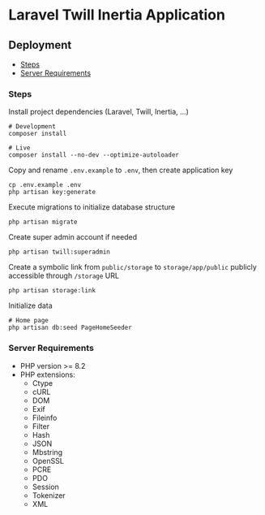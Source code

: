 # Laravel Twill Inertia Application

## Deployment

- [Steps](#steps)
- [Server Requirements](#server-requirements)

### Steps

Install project dependencies (Laravel, Twill, Inertia, ...)

```
# Development
composer install

# Live
composer install --no-dev --optimize-autoloader
```

Copy and rename `.env.example` to `.env`, then create application key

```
cp .env.example .env
php artisan key:generate
```

Execute migrations to initialize database structure

```
php artisan migrate
```

Create super admin account if needed

```
php artisan twill:superadmin
```

Create a symbolic link from `public/storage` to `storage/app/public` publicly accessible through `/storage` URL

```
php artisan storage:link
```

Initialize data

```
# Home page
php artisan db:seed PageHomeSeeder
```

### Server Requirements

- PHP version >= 8.2
- PHP extensions:
  - Ctype
  - cURL
  - DOM
  - Exif
  - Fileinfo
  - Filter
  - Hash
  - JSON
  - Mbstring
  - OpenSSL
  - PCRE
  - PDO
  - Session
  - Tokenizer
  - XML
